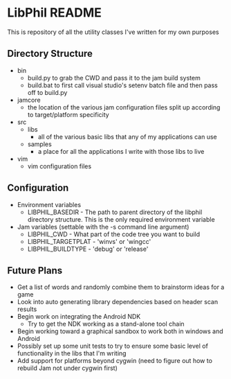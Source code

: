 # LibPhil README

This is repository of all the utility classes I've written for my own purposes

## Directory Structure

* bin
    * build.py to grab the CWD and pass it to the jam build system
    * build.bat to first call visual studio's setenv batch file and then pass off to build.py
* jamcore
    * the location of the various jam configuration files split up according to target/platform specificity
* src
    * libs
        * all of the various basic libs that any of my applications can use
    * samples
        * a place for all the applications I write with those libs to live
* vim
    * vim configuration files

## Configuration

* Environment variables
    * LIBPHIL_BASEDIR - The path to parent directory of the libphil directory structure.  This is the only required environment variable
* Jam variables (settable with the -s command line argument)
    * LIBPHIL_CWD - What part of the code tree you want to build
    * LIBPHIL_TARGETPLAT - 'winvs' or 'wingcc'
    * LIBPHIL_BUILDTYPE - 'debug' or 'release'

## Future Plans

* Get a list of words and randomly combine them to brainstorm ideas for a game
* Look into auto generating library dependencies based on header scan results
* Begin work on integrating the Android NDK
    * Try to get the NDK working as a stand-alone tool chain
* Begin working toward a graphical sandbox to work both in windows and Android
* Possibly set up some unit tests to try to ensure some basic level of functionality in the libs that I'm writing
* Add support for platforms beyond cygwin (need to figure out how to rebuild Jam not under cygwin first)

[jam-link]: http://www.perforce.com/jam/jam.html  "Jam build tool"

